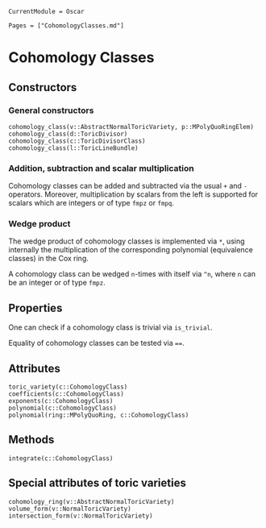 ```@meta
CurrentModule = Oscar
```

```@contents
Pages = ["CohomologyClasses.md"]
```


# Cohomology Classes


## Constructors

### General constructors

```@docs
cohomology_class(v::AbstractNormalToricVariety, p::MPolyQuoRingElem)
cohomology_class(d::ToricDivisor)
cohomology_class(c::ToricDivisorClass)
cohomology_class(l::ToricLineBundle)
```

### Addition, subtraction and scalar multiplication

Cohomology classes can be added and subtracted via the usual `+` and `-`
operators. Moreover, multiplication by scalars from the left is supported
for scalars which are integers or of type `fmpz` or `fmpq`.

### Wedge product

The wedge product of cohomology classes is implemented via `*`, 
using internally the multiplication of the corresponding polynomial 
(equivalence classes) in the Cox ring.

A cohomology class can be wedged `n`-times with itself via `^n`,
where `n` can be an integer or of type `fmpz`.


## Properties

One can check if a cohomology class is trivial via `is_trivial`.

Equality of cohomology classes can be tested via `==`.


## Attributes

```@docs
toric_variety(c::CohomologyClass)
coefficients(c::CohomologyClass)
exponents(c::CohomologyClass)
polynomial(c::CohomologyClass)
polynomial(ring::MPolyQuoRing, c::CohomologyClass)
```


## Methods

```@docs
integrate(c::CohomologyClass)
```


## Special attributes of toric varieties

```@docs
cohomology_ring(v::AbstractNormalToricVariety)
volume_form(v::NormalToricVariety)
intersection_form(v::NormalToricVariety)
```
